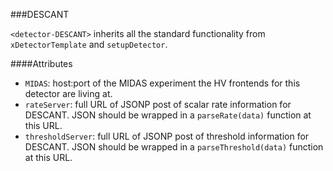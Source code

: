 ###DESCANT

`<detector-DESCANT>` inherits all the standard functionality from `xDetectorTemplate` and `setupDetector`.

####Attributes
 - `MIDAS`: host:port of the MIDAS experiment the HV frontends for this detector are living at.
 - `rateServer`: full URL of JSONP post of scalar rate information for DESCANT.  JSON should be wrapped in a `parseRate(data)` function at this URL.
 - `thresholdServer`: full URL of JSONP post of threshold information for DESCANT.  JSON should be wrapped in a `parseThreshold(data)` function at this URL.
